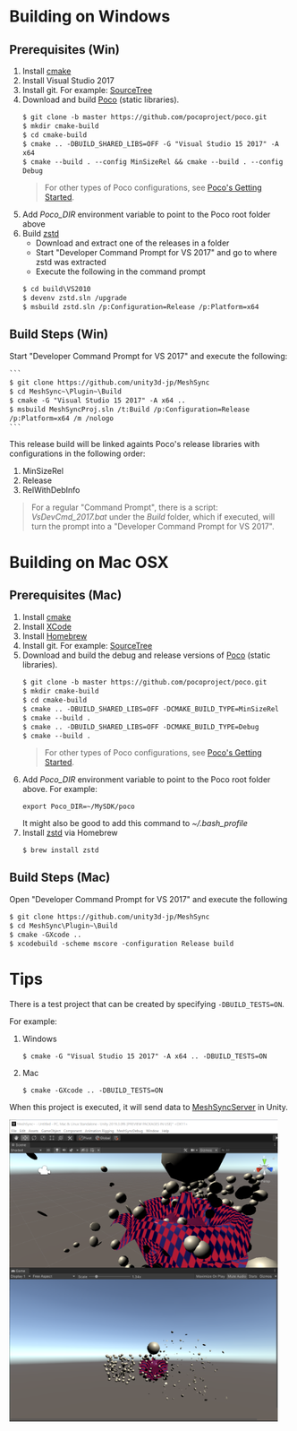 # Building on Windows

## Prerequisites (Win)

1. Install [cmake](https://cmake.org/) 
1. Install Visual Studio 2017
1. Install git. For example: [SourceTree](https://www.sourcetreeapp.com/)
1. Download and build [Poco](https://pocoproject.org) (static libraries).  
    ``` 
    $ git clone -b master https://github.com/pocoproject/poco.git
    $ mkdir cmake-build
    $ cd cmake-build
    $ cmake .. -DBUILD_SHARED_LIBS=OFF -G "Visual Studio 15 2017" -A x64
    $ cmake --build . --config MinSizeRel && cmake --build . --config Debug
    ```
    > For other types of Poco configurations, see [Poco's Getting Started](https://pocoproject.org/docs/00200-GettingStarted.html).
1. Add *Poco_DIR* environment variable to point to the Poco root folder above
1. Build [zstd](https://github.com/facebook/zstd/releases)  
   * Download and extract one of the releases in a folder
   * Start "Developer Command Prompt for VS 2017" and go to where zstd was extracted
   * Execute the following in the command prompt      
    ``` 
    $ cd build\VS2010
    $ devenv zstd.sln /upgrade
    $ msbuild zstd.sln /p:Configuration=Release /p:Platform=x64
    ```



## Build Steps (Win)


Start "Developer Command Prompt for VS 2017" and execute the following:

    ``` 
    $ git clone https://github.com/unity3d-jp/MeshSync
    $ cd MeshSync~\Plugin~\Build
    $ cmake -G "Visual Studio 15 2017" -A x64 ..
    $ msbuild MeshSyncProj.sln /t:Build /p:Configuration=Release /p:Platform=x64 /m /nologo
    ```  

This release build will be linked againts Poco's release libraries with configurations in the following order:  

1. MinSizeRel  
1. Release  
1. RelWithDebInfo 

> For a regular "Command Prompt", there is a script: *VsDevCmd_2017.bat* 
> under the *Build* folder, which if executed, will turn the prompt into a 
> "Developer Command Prompt for VS 2017".

# Building on Mac OSX

## Prerequisites (Mac)

1. Install [cmake](https://cmake.org/) 
1. Install [XCode](https://developer.apple.com/xcode/)
1. Install [Homebrew](https://brew.sh/)
1. Install git. For example: [SourceTree](https://www.sourcetreeapp.com/)
1. Download and build the debug and release versions of [Poco](https://pocoproject.org) (static libraries).  
    ``` 
    $ git clone -b master https://github.com/pocoproject/poco.git
    $ mkdir cmake-build
    $ cd cmake-build
    $ cmake .. -DBUILD_SHARED_LIBS=OFF -DCMAKE_BUILD_TYPE=MinSizeRel
    $ cmake --build . 
    $ cmake .. -DBUILD_SHARED_LIBS=OFF -DCMAKE_BUILD_TYPE=Debug
    $ cmake --build . 
    ```
    > For other types of Poco configurations, see [Poco's Getting Started](https://pocoproject.org/docs/00200-GettingStarted.html).
1. Add *Poco_DIR* environment variable to point to the Poco root folder above. For example:  
    ``` 
    export Poco_DIR=~/MySDK/poco
    ```  
    It might also be good to add this command to *~/.bash_profile*
1. Install [zstd](https://github.com/facebook/zstd/releases)  via Homebrew  
    ``` 
    $ brew install zstd
    ```  



## Build Steps (Mac)

Open "Developer Command Prompt for VS 2017" and execute the following

``` 
$ git clone https://github.com/unity3d-jp/MeshSync
$ cd MeshSync\Plugin~\Build
$ cmake -GXcode ..
$ xcodebuild -scheme mscore -configuration Release build
```


# Tips

There is a test project that can be created by specifying `-DBUILD_TESTS=ON`.

For example:
1. Windows
    ``` 
    $ cmake -G "Visual Studio 15 2017" -A x64 .. -DBUILD_TESTS=ON
    ```
2. Mac
    ``` 
    $ cmake -GXcode .. -DBUILD_TESTS=ON
    ```

When this project is executed, it will send data to 
[MeshSyncServer](../../Readme.md#MeshSyncServer) in Unity.

<img src="Images/MeshSyncTest.png" width=480>



